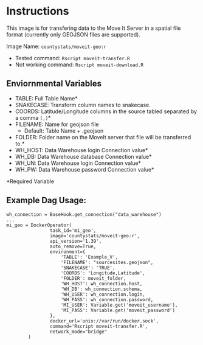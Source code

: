 #  Instructions

This image is for transfering data to the Move It Server in a spatial file format (currently only GEOJSON files are supported).

Image Name: `countystats/moveit-geo:r`
* Tested command: `Rscript moveit-transfer.R`
* Not working command: `Rscript moveit-download.R`

## Enviornmental Variables
* TABLE: Full Table Name*
* SNAKECASE: Transform column names to snakecase.
* COORDS: Latitude/Longitude columns in the source tabled separated by a comma `(,)`*
* FILENAME: Name for geojson file
  * Default: Table Name + .geojson
* FOLDER: Folder name on the MoveIt server that file will be transferred to.*
* WH_HOST: Data Warehouse login Connection value*
* WH_DB: Data Warehouse database Connection value*
* WH_UN: Data Warehouse login Connection value*
* WH_PW: Data Warehouse password Connection value*

*Required Variable

## Example Dag Usage:
```
wh_connection = BaseHook.get_connection("data_warehouse")
...
mi_geo = DockerOperator(
                task_id='mi_geo',
                image='countystats/moveit-geo:r',
                api_version='1.39',
                auto_remove=True,
                environment={
                    'TABLE': 'Example_V',
                    'FILENAME': "sourcesites.geojson",
                    'SNAKECASE': 'TRUE',
                    'COORDS': 'Longitude,Latitude',
                    'FOLDER': moveit_folder,
                    'WH_HOST': wh_connection.host,
                    'WH_DB': wh_connection.schema,
                    'WH_USER': wh_connection.login,
                    'WH_PASS': wh_connection.password,
                    'MI_USER': Variable.get('moveit_username'),
                    'MI_PASS': Variable.get('moveit_password')
                },
                docker_url='unix://var/run/docker.sock',
                command='Rscript moveit-transfer.R',
                network_mode="bridge"
        )
```
